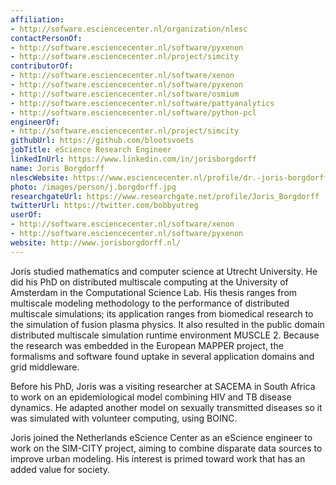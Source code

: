```yaml
---
affiliation:
- http://sofware.esciencecenter.nl/organization/nlesc
contactPersonOf:
- http://software.esciencecenter.nl/software/pyxenon
- http://software.esciencecenter.nl/project/simcity
contributorOf:
- http://software.esciencecenter.nl/software/xenon
- http://software.esciencecenter.nl/software/pyxenon
- http://software.esciencecenter.nl/software/osmium
- http://software.esciencecenter.nl/software/pattyanalytics
- http://software.esciencecenter.nl/software/python-pcl
engineerOf:
- http://software.esciencecenter.nl/project/simcity
githubUrl: https://github.com/blootsvoets
jobTitle: eScience Research Engineer
linkedInUrl: https://www.linkedin.com/in/jorisborgdorff
name: Joris Borgdorff
nlescWebsite: https://www.esciencecenter.nl/profile/dr.-joris-borgdorff
photo: /images/person/j.borgdorff.jpg
researchgateUrl: https://www.researchgate.net/profile/Joris_Borgdorff
twitterUrl: https://twitter.com/bobbyutreg
userOf:
- http://software.esciencecenter.nl/software/xenon
- http://software.esciencecenter.nl/software/pyxenon
website: http://www.jorisborgdorff.nl/
---
```

Joris studied mathematics and computer science at Utrecht University. He did his PhD on distributed multiscale computing at the University of Amsterdam in the Computational Science Lab. His thesis ranges from multiscale modeling methodology to the performance of distributed multiscale simulations; its application ranges from biomedical research to the simulation of fusion plasma physics. It also resulted in the public domain distributed multiscale simulation runtime environment MUSCLE 2. Because the research was embedded in the European MAPPER project, the formalisms and software found uptake in several application domains and grid middleware.

Before his PhD, Joris was a visiting researcher at SACEMA in South Africa to work on an epidemiological model combining HIV and TB disease dynamics. He adapted another model on sexually transmitted diseases so it was simulated with volunteer computing, using BOINC.

Joris joined the Netherlands eScience Center as an eScience engineer to work on the SIM-CITY project, aiming to combine disparate data sources to improve urban modeling. His interest is primed toward work that has an added value for society.
